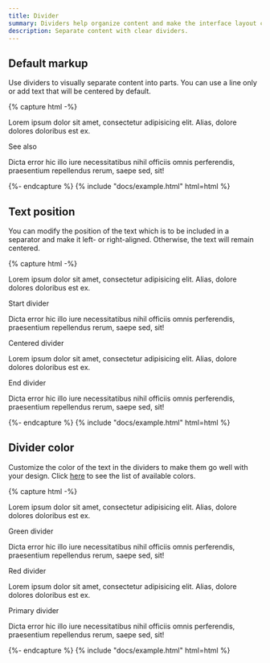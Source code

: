 ```yaml
---
title: Divider
summary: Dividers help organize content and make the interface layout clear and uncluttered. Greater clarity adds up to better user experience and enhanced interaction with a website or app.
description: Separate content with clear dividers.
---
```


## Default markup

Use dividers to visually separate content into parts. You can use a line only or add text that will be centered by default.

{% capture html -%}
<p>
  Lorem ipsum dolor sit amet, consectetur adipisicing elit. Alias, dolore dolores doloribus est ex.
</p>
<div class="hr-text">See also</div>
<p>
  Dicta error hic illo iure necessitatibus nihil officiis omnis perferendis, praesentium repellendus
  rerum, saepe sed, sit!
</p>
{%- endcapture %}
{% include "docs/example.html" html=html %}

## Text position

You can modify the position of the text which is to be included in a separator and make it left- or right-aligned. Otherwise, the text will remain centered.

{% capture html -%}
<p>
  Lorem ipsum dolor sit amet, consectetur adipisicing elit. Alias, dolore dolores doloribus est ex.
</p>
<div class="hr-text hr-text-start">Start divider</div>
<p>
  Dicta error hic illo iure necessitatibus nihil officiis omnis perferendis, praesentium repellendus
  rerum, saepe sed, sit!
</p>
<div class="hr-text">Centered divider</div>
<p>
  Lorem ipsum dolor sit amet, consectetur adipisicing elit. Alias, dolore dolores doloribus est ex.
</p>
<div class="hr-text hr-text-end">End divider</div>
<p>
  Dicta error hic illo iure necessitatibus nihil officiis omnis perferendis, praesentium repellendus
  rerum, saepe sed, sit!
</p>
{%- endcapture %}
{% include "docs/example.html" html=html %}

## Divider color

Customize the color of the text in the dividers to make them go well with your design. Click [here](/ui/base/colors) to see the list of available colors.

{% capture html -%}
<p>
  Lorem ipsum dolor sit amet, consectetur adipisicing elit. Alias, dolore dolores doloribus est ex.
</p>
<div class="hr-text text-green">Green divider</div>
<p>
  Dicta error hic illo iure necessitatibus nihil officiis omnis perferendis, praesentium repellendus
  rerum, saepe sed, sit!
</p>
<div class="hr-text text-red">Red divider</div>
<p>
  Lorem ipsum dolor sit amet, consectetur adipisicing elit. Alias, dolore dolores doloribus est ex.
</p>
<div class="hr-text text-primary">Primary divider</div>
<p>
  Dicta error hic illo iure necessitatibus nihil officiis omnis perferendis, praesentium repellendus
  rerum, saepe sed, sit!
</p>
{%- endcapture %}
{% include "docs/example.html" html=html %}
